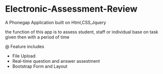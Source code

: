 # Electronic-Assessment-Review

A Phonegap Application built on Html,CSS,Jquery

the function of this app is to assess student, staff or individual base on task given then with a period of time

@ Feature includes
* File Upload
* Real-time question and answer assestment
* Bootstrap Form and Layout
